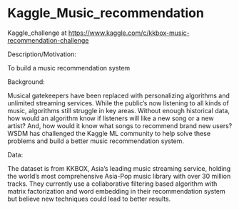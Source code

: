 # Kaggle_Music_recommendation
Kaggle_challenge at https://www.kaggle.com/c/kkbox-music-recommendation-challenge

Description/Motivation:

To build a music recommendation system 

Background:

Musical gatekeepers have been replaced with personalizing algorithms and unlimited streaming services. While the public’s now listening to all kinds of music, algorithms still struggle in key areas. Without enough historical data, how would an algorithm know if listeners will like a new song or a new artist? And, how would it know what songs to recommend brand new users? WSDM has challenged the Kaggle ML community to help solve these problems and build a better music recommendation system. 

Data:

The dataset is from KKBOX, Asia’s leading music streaming service, holding the world’s most comprehensive Asia-Pop music library with over 30 million tracks. They currently use a collaborative filtering based algorithm with matrix factorization and word embedding in their recommendation system but believe new techniques could lead to better results.
